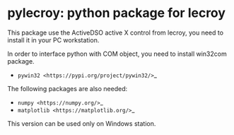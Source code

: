 pylecroy: python package for lecroy
===================================

This package use the ActiveDSO active X control from lecroy, you need to install it in your PC workstation.

In order to interface python with COM object, you need to install win32com package.

* `pywin32 <https://pypi.org/project/pywin32/>`_

The following packages are also needed:

* `numpy <https://numpy.org/>`_
* `matplotlib <https://matplotlib.org/>`_

This version can be used only on Windows station.

